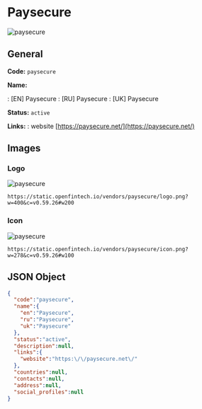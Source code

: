 
# Paysecure 
![paysecure](https://static.openfintech.io/vendors/paysecure/logo.png?w=400&c=v0.59.26#w200)  

## General 
 
**Code:** `paysecure` 
 
**Name:** 
 
:	[EN] Paysecure 
:	[RU] Paysecure 
:	[UK] Paysecure 
 
**Status:** `active` 
 
**Links:** 
: website [https://paysecure.net/](https://paysecure.net/) 
 

## Images 

### Logo 
 
![paysecure](https://static.openfintech.io/vendors/paysecure/logo.png?w=400&c=v0.59.26#w200)  

```
https://static.openfintech.io/vendors/paysecure/logo.png?w=400&c=v0.59.26#w200
```  

### Icon 
 
![paysecure](https://static.openfintech.io/vendors/paysecure/icon.png?w=278&c=v0.59.26#w100)  

```
https://static.openfintech.io/vendors/paysecure/icon.png?w=278&c=v0.59.26#w100
```  

## JSON Object 

```json
{
  "code":"paysecure",
  "name":{
    "en":"Paysecure",
    "ru":"Paysecure",
    "uk":"Paysecure"
  },
  "status":"active",
  "description":null,
  "links":{
    "website":"https:\/\/paysecure.net\/"
  },
  "countries":null,
  "contacts":null,
  "address":null,
  "social_profiles":null
}
```  
